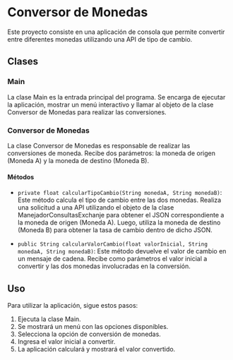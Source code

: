 # Conversor de Monedas

Este proyecto consiste en una aplicación de consola que permite convertir entre diferentes monedas utilizando una API de tipo de cambio.

## Clases

### Main

La clase Main es la entrada principal del programa. Se encarga de ejecutar la aplicación, mostrar un menú interactivo y llamar al objeto de la clase Conversor de Monedas para realizar las conversiones.

### Conversor de Monedas

La clase Conversor de Monedas es responsable de realizar las conversiones de moneda. Recibe dos parámetros: la moneda de origen (Moneda A) y la moneda de destino (Moneda B).

#### Métodos

- `private float calcularTipoCambio(String monedaA, String monedaB)`: Este método calcula el tipo de cambio entre las dos monedas. Realiza una solicitud a una API utilizando el objeto de la clase ManejadorConsultasExchanje para obtener el JSON correspondiente a la moneda de origen (Moneda A). Luego, utiliza la moneda de destino (Moneda B) para obtener la tasa de cambio dentro de dicho JSON.

- `public String calcularValorCambio(float valorInicial, String monedaA, String monedaB)`: Este método devuelve el valor de cambio en un mensaje de cadena. Recibe como parámetros el valor inicial a convertir y las dos monedas involucradas en la conversión.

## Uso

Para utilizar la aplicación, sigue estos pasos:

1. Ejecuta la clase Main.
2. Se mostrará un menú con las opciones disponibles.
3. Selecciona la opción de conversión de monedas.
4. Ingresa el valor inicial a convertir.
5. La aplicación calculará y mostrará el valor convertido.